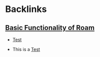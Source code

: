 
# Backlinks
## [Basic Functionality of Roam](<Basic Functionality of Roam.md>)
- [Test](<Test.md>)

- This is a [Test](<Test.md>)

